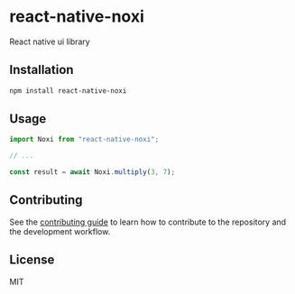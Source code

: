 # react-native-noxi

React native ui library

## Installation

```sh
npm install react-native-noxi
```

## Usage

```js
import Noxi from "react-native-noxi";

// ...

const result = await Noxi.multiply(3, 7);
```

## Contributing

See the [contributing guide](CONTRIBUTING.md) to learn how to contribute to the repository and the development workflow.

## License

MIT
